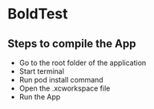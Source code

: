 # BoldTest
## Steps to compile the App

- Go to the root folder of the application
- Start terminal
- Run pod install command
- Open the .xcworkspace file
- Run the App

